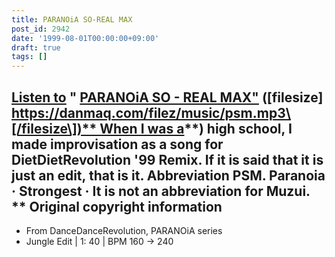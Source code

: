 ```yaml
---
title: PARANOiA SO-REAL MAX
post_id: 2942
date: '1999-08-01T00:00:00+09:00'
draft: true
tags: []
---
```


## [Listen to](https://danmaq.com/filez/music/psm.mp3) " [PARANOiA SO - REAL MAX"](https://danmaq.com/filez/music/psm.mp3) (\[filesize\] [https://danmaq.com/filez/music/psm.mp3\[/filesize\])** When I was a](https://danmaq.com/filez/music/psm.mp3[/filesize])**) high school, I made improvisation as a song for DietDietRevolution '99 Remix. If it is said that it is just an edit, that is it. Abbreviation PSM. Paranoia · Strongest · It is not an abbreviation for Muzui. ** Original copyright information

*   From DanceDanceRevolution, PARANOiA series
*   Jungle Edit | 1: 40 | BPM 160 → 240
